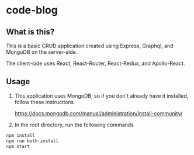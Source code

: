 # code-blog

## What is this?

This is a basic CRUD application created using Express, Graphql, and MongoDB on the server-side.

The client-side uses React, React-Router, React-Redux, and Apollo-React. 

## Usage 

1. This application uses MongoDB, so if you don't already have it installed, follow these instructions

    https://docs.mongodb.com/manual/administration/install-community/

2. In the root directory, run the following commands

```bash
npm install
npm run both-install
npm start
```
